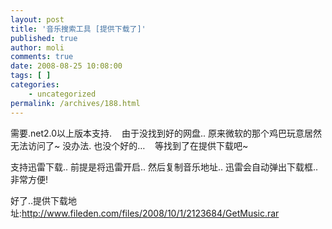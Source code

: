 ```yaml
---
layout: post
title: '音乐搜索工具 [提供下载了]'
published: true
author: moli
comments: true
date: 2008-08-25 10:08:00
tags: [ ]
categories:
    - uncategorized
permalink: /archives/188.html
---
```



需要.net2.0以上版本支持.&nbsp;&nbsp;&nbsp; 由于没找到好的网盘.. 原来微软的那个鸡巴玩意居然无法访问了~ 没办法. 也没个好的&#8230;&nbsp;&nbsp;&nbsp; 等找到了在提供下载吧~

支持迅雷下载.. 前提是将迅雷开启.. 然后复制音乐地址.. 迅雷会自动弹出下载框.. 非常方便!

好了..提供下载地址:http://www.fileden.com/files/2008/10/1/2123684/GetMusic.rar